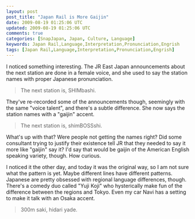```yaml
---           
layout: post
post_title: "Japan Rail is More Gaijin"
date: 2009-08-19 01:25:06 UTC
updated: 2009-08-19 01:25:06 UTC
comments: true
categories: [SnapJapan, Japan, Culture, Language]
keywords: Japan Rail,Language,Interpretation,Pronunciation,Engrish
tags: [Japan Rail,Language,Interpretation,Pronunciation,Engrish]
---
```

 


I noticed something interesting. The JR East Japan announcements about the next station are done in a female voice, and she used to say the station names with proper Japanese pronunciation. 




> The next station is, SHIMbashi.




They've re-recorded some of the announcements though, seemingly with the same "voice talent", and there's a subtle difference. She now says the station names with a "gaijin" accent. 




> The next station is, shimBOSSshi.




What's up with that? Were people not getting the names right? Did some consultant trying to justify their existence tell JR that they needed to say it more like "gaijin" say it? I'd say that would be gaijin of the American English speaking variety, though. How curious.




I noticed it the other day, and today it was the original way, so I am not sure what the pattern is yet. Maybe different lines have different patterns. Japanese are pretty obsessed with regional language differences, though. There's a comedy duo called "Yuji Koji" who hysterically make fun of the difference between the regions and Tokyo. Even my car Navi has a setting to make it talk with an Osaka accent. 




> 300m saki, hidari yade.


